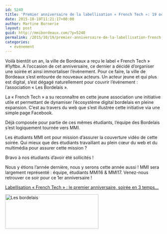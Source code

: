 ```yaml
---
id: 5240
title: 'Premier anniversaire de la labellisation « French Tech »: 19 octobre 2015 – 18h à la CCI de Bordeaux'
date: 2015-10-19T11:21:17+00:00
author: Martine Bornerie
layout: post
guid: http://mmibordeaux.com/?p=5240
permalink: /2015/10/19/premier-anniversaire-de-la-labellisation-french-tech-19-octobre-2015-18h-a-la-cci-de-bordeaux/
categories:
  - événement
---
```

Voilà bientôt un an, la ville de Bordeaux a reçu le label « French Tech » #1yftbx. A l’occasion de cet anniversaire, ce dernier a décidé d’organiser une soirée et ainsi immortaliser l’évènement. Pour ce faire, la ville de Bordeaux s’est entourée de nouveaux acteurs. Un acteur jeune et qui plus est digital, s’est dégagé naturellement pour couvrir l’événement : l’association « Les Bordelais ».
  
La « French Tech » a su reconnaître en cette jeune association une initiative utile et permettant de dynamiser l’écosystème digital bordelais en pleine expansion. C’est au travers du web que s’est illustrée cette initiative via une simple page Facebook.
  
Déjà composée pour partie de ces mêmes étudiants, l’équipe des Bordelais s’est logiquement tournée vers MMI.
  
Les étudiants MMI ont pour mission d’assurer la couverture vidéo de cette soirée. Qui mieux que des étudiants travaillant au plein cœur du web et du multimédia pour assurer cette mission ?
  
Bravo à nos étudiants d’avoir été sollicités !

Nous y étions l&rsquo;année dernière, nous y serons cette année aussi ! MMI sera largement représenté : équipe, étudiants MMI16 & MMI17. Venez-nous retrouver ce soir pour ce 1er anniversaire !

<a href="http://www.bordeaux-metropole.fr/actualite/frenchtech-bordeaux-1er-anniversaire" target="_blank">Labellisation « French Tech » : le premier anniversaire, soirée en 3 temps&#8230;</a>

[<img class="alignnone size-medium wp-image-5241" src="http://mmibordeaux.com/wp-content/uploads/2015/10/Les-bordelais-300x111.jpg" alt="Les bordelais" width="300" height="111" srcset="http://mmibordeaux.com/wp-content/uploads/2015/10/Les-bordelais-300x111.jpg 300w, http://mmibordeaux.com/wp-content/uploads/2015/10/Les-bordelais-600x222.jpg 600w, http://mmibordeaux.com/wp-content/uploads/2015/10/Les-bordelais.jpg 851w" sizes="(max-width: 300px) 100vw, 300px" />](http://mmibordeaux.com/wp-content/uploads/2015/10/Les-bordelais.jpg)